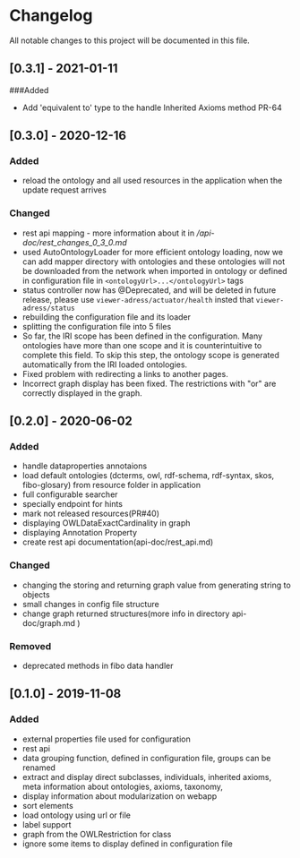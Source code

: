 
# Changelog
All notable changes to this project will be documented in this file.

## [0.3.1] - 2021-01-11
###Added
- Add 'equivalent to' type to the handle Inherited Axioms method PR-64

## [0.3.0] - 2020-12-16
### Added
- reload the ontology and all used resources in the application when the update request arrives 

### Changed
- rest api mapping - more information about it in */api-doc/rest_changes_0_3_0.md*
- used AutoOntologyLoader for more efficient ontology loading, now we can add mapper directory with ontologies and these ontologies will not be downloaded from the network when imported in ontology or defined in configuration file in ```<ontologyUrl>...</ontologyUrl>``` tags
- status controller now has @Deprecated, and will be deleted in future release, please use ```viewer-adress/actuator/health``` insted that ```viewer-adress/status```
- rebuilding the configuration file and its loader
- splitting the configuration file into 5 files
- So far, the IRI scope has been defined in the configuration. Many ontologies have more than one scope and it is counterintuitive to complete this field. To skip this step, the ontology scope is generated automatically from the IRI loaded ontologies.
- Fixed problem with redirecting a links to another pages.
- Incorrect graph display has been fixed. The restrictions with "or" are correctly displayed in the graph.



## [0.2.0] - 2020-06-02
### Added
- handle dataproperties annotaions
- load default ontologies (dcterms, owl, rdf-schema, rdf-syntax, skos, fibo-glosary) from resource folder in application
- full configurable searcher
- specially endpoint for hints
- mark not released resources(PR#40)
- displaying OWLDataExactCardinality in graph
- displaying Annotation Property
- create rest api documentation(api-doc/rest_api.md)

### Changed
- changing the storing and returning graph value from generating string to objects
- small changes in config file structure
- change graph returned structures(more info in directory api-doc/graph.md )

### Removed
- deprecated methods in fibo data handler


## [0.1.0] - 2019-11-08
### Added
- external properties file used for configuration
- rest api
- data grouping function, defined in configuration file, groups can be renamed 
- extract and display direct subclasses, individuals, inherited axioms, meta information about ontologies, axioms, taxonomy,
- display information about modularization on webapp
- sort elements
- load ontology using url or file
- label support
- graph from the OWLRestriction for class
- ignore some items to display defined in configuration file
